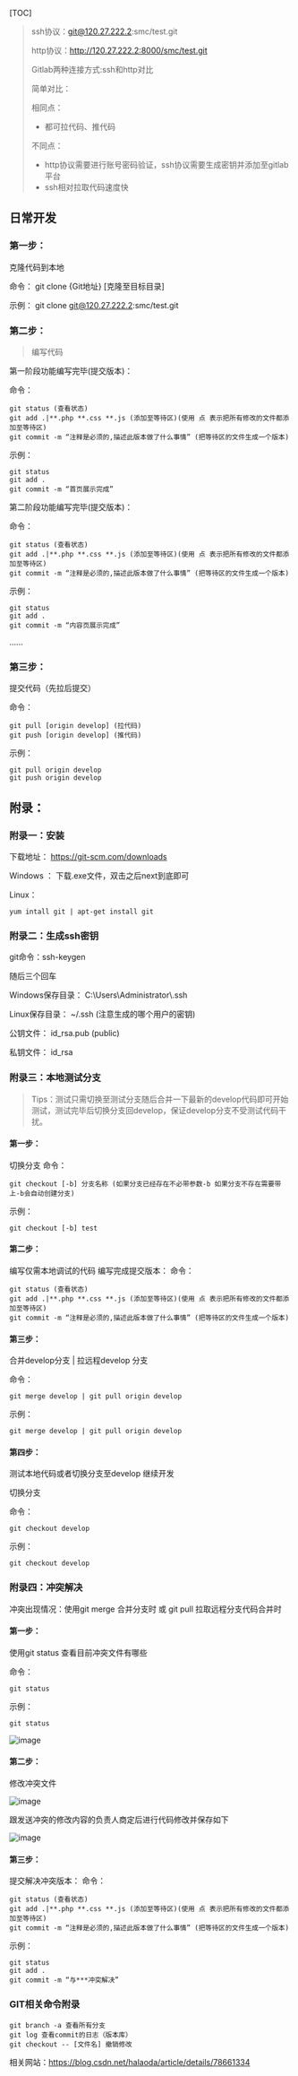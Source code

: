 [TOC]

> ssh协议：git@120.27.222.2:smc/test.git
> 
> http协议：http://120.27.222.2:8000/smc/test.git
> 
> Gitlab两种连接方式:ssh和http对比
> 
> 简单对比：
> 
> 相同点：
> 
> - 都可拉代码、推代码
> 
> 不同点：
> 
> - http协议需要进行账号密码验证，ssh协议需要生成密钥并添加至gitlab平台
> - ssh相对拉取代码速度快


## 日常开发
### 第一步：
克隆代码到本地

命令： git clone {Git地址} [克隆至目标目录]

示例： git clone git@120.27.222.2:smc/test.git

### 第二步：
> 编写代码

第一阶段功能编写完毕(提交版本)：

命令：

```
git status (查看状态)
git add .|**.php **.css **.js (添加至等待区)(使用 点 表示把所有修改的文件都添加至等待区)
git commit -m “注释是必须的,描述此版本做了什么事情” (把等待区的文件生成一个版本)

```

示例：

```
git status
git add .
git commit -m “首页展示完成”
```

第二阶段功能编写完毕(提交版本)：

命令：

```
git status (查看状态)
git add .|**.php **.css **.js (添加至等待区)(使用 点 表示把所有修改的文件都添加至等待区)
git commit -m “注释是必须的,描述此版本做了什么事情” (把等待区的文件生成一个版本)
```


示例：

```
git status
git add .
git commit -m “内容页展示完成”
```
......

### 第三步：
提交代码（先拉后提交）

命令： 

```
git pull [origin develop] (拉代码)
git push [origin develop] (推代码)
```

示例： 

```
git pull origin develop
git push origin develop
```

## 附录：
### 附录一：安装
下载地址： https://git-scm.com/downloads

Windows ： 下载.exe文件，双击之后next到底即可

Linux：

```
yum intall git | apt-get install git
```

### 附录二：生成ssh密钥

git命令：ssh-keygen

随后三个回车

Windows保存目录： C:\Users\Administrator\\.ssh

Linux保存目录： ~/.ssh (注意生成的哪个用户的密钥)

公钥文件： id_rsa.pub (public)

私钥文件： id_rsa

### 附录三：本地测试分支

> Tips：测试只需切换至测试分支随后合并一下最新的develop代码即可开始测试，测试完毕后切换分支回develop，保证develop分支不受测试代码干扰。

#### 第一步：
切换分支
命令：

```
git checkout [-b] 分支名称 (如果分支已经存在不必带参数-b 如果分支不存在需要带上-b会自动创建分支)
```

示例：

```
git checkout [-b] test
```


#### 第二步：
编写仅需本地调试的代码
编写完成提交版本：
命令： 
```
git status (查看状态)
git add .|**.php **.css **.js (添加至等待区)(使用 点 表示把所有修改的文件都添加至等待区)
git commit -m “注释是必须的,描述此版本做了什么事情” (把等待区的文件生成一个版本)
```


#### 第三步：
合并develop分支 | 拉远程develop 分支

命令：

```
git merge develop | git pull origin develop
```

示例：

```
git merge develop | git pull origin develop
```


#### 第四步：
测试本地代码或者切换分支至develop 继续开发

切换分支

命令：

```
git checkout develop
```

示例：

```
git checkout develop
```


### 附录四：冲突解决
冲突出现情况：使用git merge 合并分支时 或 git pull 拉取远程分支代码合并时
#### 第一步：
使用git status 查看目前冲突文件有哪些

命令：

```
git status
```

示例：

```
git status
```

![image](http://img.greencampus.cc/zd_self_shop/%E5%9B%BE%E7%89%871.png)


#### 第二步：
修改冲突文件

![image](http://img.greencampus.cc/zd_self_shop/%E5%9B%BE%E7%89%872.png)


跟发送冲突的修改内容的负责人商定后进行代码修改并保存如下


![image](http://img.greencampus.cc/zd_self_shop/%E5%9B%BE%E7%89%873.png)

#### 第三步：
提交解决冲突版本：
命令： 

```
git status (查看状态)
git add .|**.php **.css **.js (添加至等待区)(使用 点 表示把所有修改的文件都添加至等待区)
git commit -m “注释是必须的,描述此版本做了什么事情” (把等待区的文件生成一个版本)
```

示例： 

```
git status
git add .
git commit -m “与***冲突解决”
```





### GIT相关命令附录

```
git branch -a 查看所有分支
git log 查看commit的日志（版本库）
git checkout -- [文件名] 撤销修改
```

相关网站：https://blog.csdn.net/halaoda/article/details/78661334


